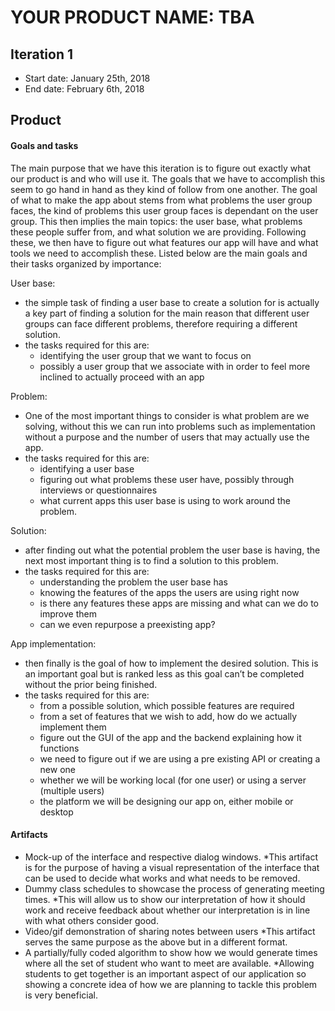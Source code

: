 # YOUR PRODUCT NAME: TBA

## Iteration 1

 * Start date: January 25th, 2018
 * End date: February 6th, 2018
 
 ## Product
 
 #### Goals and tasks 
The main purpose that we have this iteration is to figure out exactly what our product is and who will use it. The goals that we have to accomplish this seem to go hand in hand as they kind of follow from one another. The goal of what to make the app about stems from what problems the user group faces, the kind of problems this user group faces is dependant on the user group. This then implies the main topics: the user base, what problems these people suffer from, and what solution we are providing. Following these, we then have to figure out what features our app will have and what tools we need to accomplish these. Listed below are the main goals and their tasks organized by importance:

User base:  
* the simple task of finding a user base to create a solution for is actually a key part of finding a solution for the main reason that different user groups can face different problems, therefore requiring a different solution.  
* the tasks required for this are:  
  * identifying the user group that we want to focus on  
  * possibly a user group that we associate with in order to feel more inclined to actually proceed with an app

Problem:  
* One of the most important things to consider is what problem are we solving, without this we can run into problems such as implementation without a purpose and the number of users that may actually use the app.  
* the tasks required for this are:  
  * identifying a user base  
  * figuring out what problems these user have, possibly through  interviews or questionnaires
  * what current apps this user base is using to work around the problem.

Solution:  
* after finding out what the potential problem the user base is having, the next most important thing is to find a solution to this problem.  
* the tasks required for this are:  
  * understanding the problem the user base has  
  * knowing the features of the apps the users are using right now  
  * is there any features these apps are missing and what can we do to improve them  
  * can we even repurpose a preexisting app?

App implementation:  
* then finally is the goal of how to implement the desired solution. This is an important goal but is ranked less as this goal can’t be completed without the prior being finished.  
* the tasks required for this are:  
  * from a possible solution, which possible features are required  
  * from a set of features that we wish to add, how do we actually implement them  
  * figure out the GUI of the app and the backend explaining how it functions  
  * we need to figure out if we are using a pre existing API or creating a new one  
  * whether we will be working local (for one user) or using a server (multiple users)  
  * the platform we will be designing our app on, either mobile or desktop

#### Artifacts

* Mock-up of the interface and respective dialog windows.
*This artifact is for the purpose of having a visual representation of the interface that can be used to decide what works and what needs to be removed. 
* Dummy class schedules to showcase the process of generating meeting times.
*This will allow us to show our interpretation of how it should work and receive feedback about whether our interpretation is in line with what others consider good.
* Video/gif demonstration of sharing notes between users
*This artifact serves the same purpose as the above but in a different format.
* A partially/fully coded algorithm to show how we would generate times where all the set of student who want to meet are available.
*Allowing students to get together is an important aspect of our application so showing a concrete idea of how we are planning to tackle this problem is very beneficial.

